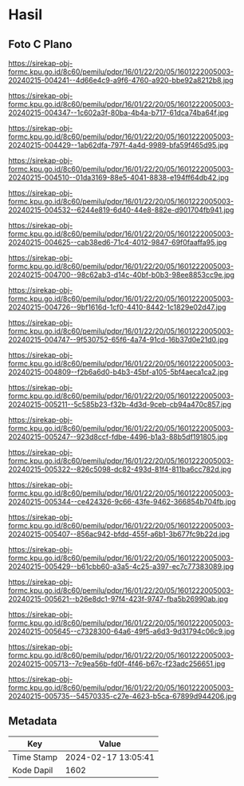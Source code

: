 # Hasil

## Foto C Plano

https://sirekap-obj-formc.kpu.go.id/8c60/pemilu/pdpr/16/01/22/20/05/1601222005003-20240215-004241--4d66e4c9-a9f6-4760-a920-bbe92a8212b8.jpg

https://sirekap-obj-formc.kpu.go.id/8c60/pemilu/pdpr/16/01/22/20/05/1601222005003-20240215-004347--1c602a3f-80ba-4b4a-b717-61dca74ba64f.jpg

https://sirekap-obj-formc.kpu.go.id/8c60/pemilu/pdpr/16/01/22/20/05/1601222005003-20240215-004429--1ab62dfa-797f-4a4d-9989-bfa59f465d95.jpg

https://sirekap-obj-formc.kpu.go.id/8c60/pemilu/pdpr/16/01/22/20/05/1601222005003-20240215-004510--01da3169-88e5-4041-8838-e194ff64db42.jpg

https://sirekap-obj-formc.kpu.go.id/8c60/pemilu/pdpr/16/01/22/20/05/1601222005003-20240215-004532--6244e819-6d40-44e8-882e-d901704fb941.jpg

https://sirekap-obj-formc.kpu.go.id/8c60/pemilu/pdpr/16/01/22/20/05/1601222005003-20240215-004625--cab38ed6-71c4-4012-9847-69f0faaffa95.jpg

https://sirekap-obj-formc.kpu.go.id/8c60/pemilu/pdpr/16/01/22/20/05/1601222005003-20240215-004700--98c62ab3-d14c-40bf-b0b3-98ee8853cc9e.jpg

https://sirekap-obj-formc.kpu.go.id/8c60/pemilu/pdpr/16/01/22/20/05/1601222005003-20240215-004726--9bf1616d-1cf0-4410-8442-1c1829e02d47.jpg

https://sirekap-obj-formc.kpu.go.id/8c60/pemilu/pdpr/16/01/22/20/05/1601222005003-20240215-004747--9f530752-65f6-4a74-91cd-16b37d0e21d0.jpg

https://sirekap-obj-formc.kpu.go.id/8c60/pemilu/pdpr/16/01/22/20/05/1601222005003-20240215-004809--f2b6a6d0-b4b3-45bf-a105-5bf4aeca1ca2.jpg

https://sirekap-obj-formc.kpu.go.id/8c60/pemilu/pdpr/16/01/22/20/05/1601222005003-20240215-005211--5c585b23-f32b-4d3d-9ceb-cb94a470c857.jpg

https://sirekap-obj-formc.kpu.go.id/8c60/pemilu/pdpr/16/01/22/20/05/1601222005003-20240215-005247--923d8ccf-fdbe-4496-b1a3-88b5df191805.jpg

https://sirekap-obj-formc.kpu.go.id/8c60/pemilu/pdpr/16/01/22/20/05/1601222005003-20240215-005322--826c5098-dc82-493d-81f4-811ba6cc782d.jpg

https://sirekap-obj-formc.kpu.go.id/8c60/pemilu/pdpr/16/01/22/20/05/1601222005003-20240215-005344--ce424326-9c66-43fe-9462-366854b704fb.jpg

https://sirekap-obj-formc.kpu.go.id/8c60/pemilu/pdpr/16/01/22/20/05/1601222005003-20240215-005407--856ac942-bfdd-455f-a6b1-3b677fc9b22d.jpg

https://sirekap-obj-formc.kpu.go.id/8c60/pemilu/pdpr/16/01/22/20/05/1601222005003-20240215-005429--b61cbb60-a3a5-4c25-a397-ec7c77383089.jpg

https://sirekap-obj-formc.kpu.go.id/8c60/pemilu/pdpr/16/01/22/20/05/1601222005003-20240215-005621--b26e8dc1-97f4-423f-9747-fba5b26990ab.jpg

https://sirekap-obj-formc.kpu.go.id/8c60/pemilu/pdpr/16/01/22/20/05/1601222005003-20240215-005645--c7328300-64a6-49f5-a6d3-9d31794c06c9.jpg

https://sirekap-obj-formc.kpu.go.id/8c60/pemilu/pdpr/16/01/22/20/05/1601222005003-20240215-005713--7c9ea56b-fd0f-4f46-b67c-f23adc256651.jpg

https://sirekap-obj-formc.kpu.go.id/8c60/pemilu/pdpr/16/01/22/20/05/1601222005003-20240215-005735--54570335-c27e-4623-b5ca-67899d944206.jpg


## Metadata

| Key        | Value               |
| ---------- | ------------------- |
| Time Stamp | 2024-02-17 13:05:41 |
| Kode Dapil | 1602                |




